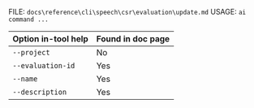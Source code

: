 ﻿FILE: `docs\reference\cli\speech\csr\evaluation\update.md`
USAGE: `ai command ...`

| Option in-tool help | Found in doc page |
|---------------------|------------------|
| `--project` | No |
| `--evaluation-id` | Yes |
| `--name` | Yes |
| `--description` | Yes |